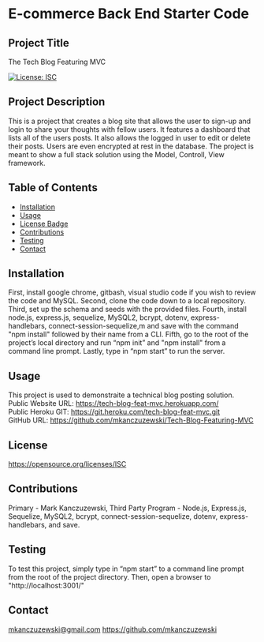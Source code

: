 # E-commerce Back End Starter Code
## Project Title
The Tech Blog Featuring MVC

[![License: ISC](https://img.shields.io/badge/License-ISC-blue.svg)](https://opensource.org/licenses/ISC) 

## Project Description
This is a project that creates a blog site that allows the user to sign-up and login to share your thoughts with fellow users. It features a dashboard that lists all of the users posts. It also allows the logged in user to edit or delete their posts. Users are even encrypted at rest in the database. The project is meant to show a full stack solution using the Model, Controll, View framework. 

## Table of Contents
* [Installation](#installation)
* [Usage](#usage)
* [License Badge](#license)
* [Contributions](#contributions)
* [Testing](#testing)
* [Contact](#contact)

## Installation
First, install google chrome, gitbash, visual studio code if you wish to review the code and MySQL. Second, clone the code down to a local repository.  Third, set up the schema and seeds with the provided files. Fourth, install node.js, express.js, sequelize, MySQL2, bcrypt, dotenv, express-handlebars, connect-session-sequelize,m and save with the command "npm install" followed by their name from a CLI. Fifth, go to the root of the project’s local directory and run “npm init” and "npm install" from a command line prompt. Lastly, type in “npm start” to run the server. 

## Usage
This project is used to demonstraite a technical blog posting solution. <br />
Public Website URL: https://tech-blog-feat-mvc.herokuapp.com/ <br />
Public Heroku GIT: https://git.heroku.com/tech-blog-feat-mvc.git <br />
GitHub URL: https://github.com/mkanczuzewski/Tech-Blog-Featuring-MVC <br />

## License
https://opensource.org/licenses/ISC

## Contributions
Primary - Mark Kanczuzewski, Third Party Program - Node.js, Express.js, Sequelize, MySQL2, bcrypt, connect-session-sequelize, dotenv, express-handlebars, and save.

## Testing
To test this project, simply type in “npm start” to a command line prompt from the root of the project directory. Then, open a browser to "http://localhost:3001/"

## Contact
mkanczuzewski@gmail.com
https://github.com/mkanczuzewski 
